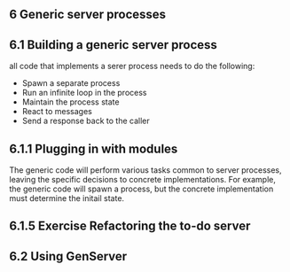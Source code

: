 6 Generic server processes
----

6.1 Building a generic server process
-----
all code that implements a serer process needs to do the following:
* Spawn a separate process
* Run an infinite loop in the process
* Maintain the process state
* React to messages
* Send a response back to the caller

6.1.1 Plugging in with modules
----
The generic code will perform various tasks common to server processes, leaving the specific decisions to concrete implementations.
For example, the generic code will spawn a process, but the concrete implementation must determine the initail state.

6.1.5 Exercise Refactoring the to-do server
-----

6.2 Using GenServer
----
